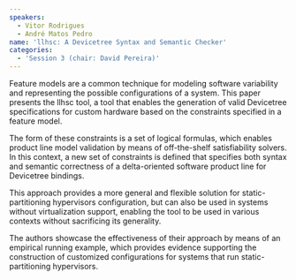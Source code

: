```yaml
---
speakers:
  - Vitor Rodrigues
  - André Matos Pedro 
name: 'llhsc: A Devicetree Syntax and Semantic Checker'
categories:
  - 'Session 3 (chair: David Pereira)'
---
```



Feature models are a common technique for modeling software variability and representing the possible configurations of a system. This paper presents the llhsc tool, a tool that enables the generation of valid  Devicetree specifications for custom hardware based on the constraints specified in a feature model. 

The form of these constraints is a set of logical formulas, which enables product line model validation by means of off-the-shelf satisfiability solvers. In this context, a new set of constraints is defined that specifies both syntax and semantic correctness of a delta-oriented software product line for Devicetree bindings.

This approach provides a more general and flexible solution for static-partitioning hypervisors configuration, but can also be used in systems without virtualization support, enabling the tool to be used in various contexts without sacrificing its generality.

The authors showcase the effectiveness of their approach by means of an empirical running example, which provides evidence supporting the construction of customized configurations for systems that run static-partitioning hypervisors.

